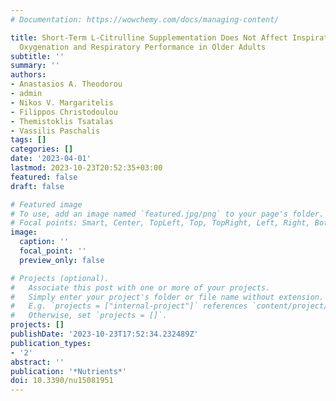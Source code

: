 ```yaml
---
# Documentation: https://wowchemy.com/docs/managing-content/

title: Short-Term L-Citrulline Supplementation Does Not Affect Inspiratory Muscle
  Oxygenation and Respiratory Performance in Older Adults
subtitle: ''
summary: ''
authors:
- Anastasios A. Theodorou
- admin
- Nikos V. Margaritelis
- Filippos Christodoulou
- Themistoklis Tsatalas
- Vassilis Paschalis
tags: []
categories: []
date: '2023-04-01'
lastmod: 2023-10-23T20:52:35+03:00
featured: false
draft: false

# Featured image
# To use, add an image named `featured.jpg/png` to your page's folder.
# Focal points: Smart, Center, TopLeft, Top, TopRight, Left, Right, BottomLeft, Bottom, BottomRight.
image:
  caption: ''
  focal_point: ''
  preview_only: false

# Projects (optional).
#   Associate this post with one or more of your projects.
#   Simply enter your project's folder or file name without extension.
#   E.g. `projects = ["internal-project"]` references `content/project/deep-learning/index.md`.
#   Otherwise, set `projects = []`.
projects: []
publishDate: '2023-10-23T17:52:34.232489Z'
publication_types:
- '2'
abstract: ''
publication: '*Nutrients*'
doi: 10.3390/nu15081951
---
```

